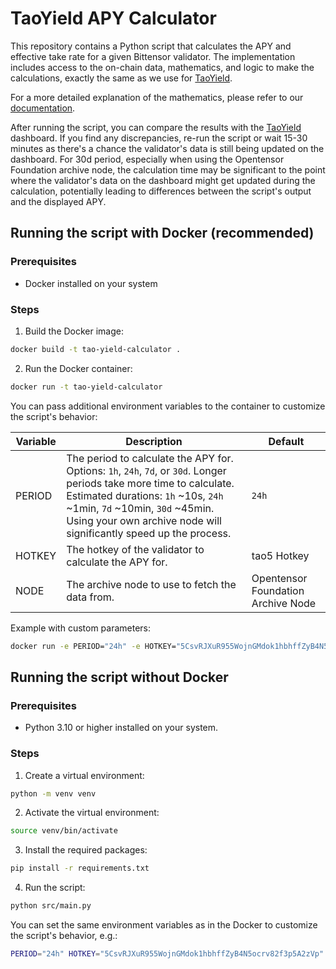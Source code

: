 # TaoYield APY Calculator

This repository contains a Python script that calculates the APY and effective take rate for a given Bittensor validator. The implementation includes access to the on-chain data, mathematics, and logic to make the calculations, exactly the same as we use for [TaoYield](https://taoyield.com).

For a more detailed explanation of the mathematics, please refer to our [documentation](https://taoyield.com/docs).

After running the script, you can compare the results with the [TaoYield](https://taoyield.com) dashboard. If you find any discrepancies, re-run the script or wait 15-30 minutes as there's a chance the validator's data is still being updated on the dashboard. For 30d period, especially when using the Opentensor Foundation archive node, the calculation time may be significant to the point where the validator's data on the dashboard might get updated during the calculation, potentially leading to differences between the script's output and the displayed APY.

## Running the script with Docker (recommended)

### Prerequisites

- Docker installed on your system

### Steps

1. Build the Docker image:
```bash
docker build -t tao-yield-calculator .
```

2. Run the Docker container:
```bash
docker run -t tao-yield-calculator
```

You can pass additional environment variables to the container to customize the script's behavior:

| Variable | Description | Default |
|----------|-------------|---------|
| PERIOD   | The period to calculate the APY for. Options: `1h`, `24h`, `7d`, or `30d`. Longer periods take more time to calculate. Estimated durations: `1h` ~10s, `24h` ~1min, `7d` ~10min, `30d` ~45min. Using your own archive node will significantly speed up the process. | `24h` |
| HOTKEY   | The hotkey of the validator to calculate the APY for. | tao5 Hotkey |
| NODE     | The archive node to use to fetch the data from. | Opentensor Foundation Archive Node |

Example with custom parameters:
```bash
docker run -e PERIOD="24h" -e HOTKEY="5CsvRJXuR955WojnGMdok1hbhffZyB4N5ocrv82f3p5A2zVp" -e NODE="wss://archive.chain.opentensor.ai:443" -t tao-yield-calculator
```

## Running the script without Docker

### Prerequisites

- Python 3.10 or higher installed on your system.

### Steps

1. Create a virtual environment:
```bash
python -m venv venv
```

2. Activate the virtual environment:
```bash
source venv/bin/activate
```

3. Install the required packages:
```bash
pip install -r requirements.txt
```

4. Run the script:
```bash
python src/main.py
```

You can set the same environment variables as in the Docker to customize the script's behavior, e.g.:
```bash
PERIOD="24h" HOTKEY="5CsvRJXuR955WojnGMdok1hbhffZyB4N5ocrv82f3p5A2zVp" NODE="wss://archive.chain.opentensor.ai:443" python src/main.py
```
